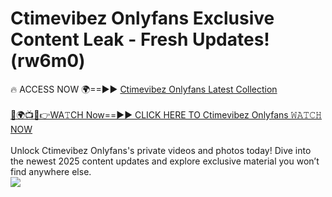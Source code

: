 # Ctimevibez Onlyfans Exclusive Content Leak - Fresh Updates! (rw6m0)

🔥 ACCESS NOW 🌍==►► <a href="https://tinyurl.com/kvy9nzfs" rel="nofollow">Ctimevibez Onlyfans Latest Collection</a>
<br><br>
[🔴🌍📺📱👉WA𝚃CH Now==►► CLICK HERE TO Ctimevibez Onlyfans 𝚆𝙰𝚃𝙲𝙷 NOW](https://tinyurl.com/kvy9nzfs)
<br><br>
Unlock Ctimevibez Onlyfans's private videos and photos today! Dive into the newest 2025 content updates and explore exclusive material you won’t find anywhere else.
<br>
<a href="https://tinyurl.com/kvy9nzfs" rel="nofollow" data-target="animated-image.originalLink"><img src="https://camo.githubusercontent.com/8a4f000d20f83aca3bf7ec5f350d767afa0574a8a352519fd8cfa583a6f93a33/68747470733a2f2f692e696d6775722e636f6d2f644a486b345a712e676966" data-canonical-src="https://i.imgur.com/dJHk4Zq.gif" style="max-width: 100%; display: inline-block;" data-target="animated-image.originalImage"></a>
<br>
